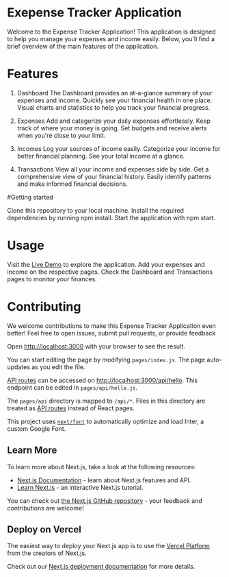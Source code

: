 # Exepense Tracker Application

Welcome to the Expense Tracker Application! This application is designed to help you manage your expenses and income easily. Below, you'll find a brief overview of the main features of the application.

# Features

1. Dashboard
The Dashboard provides an at-a-glance summary of your expenses and income.
Quickly see your financial health in one place.
Visual charts and statistics to help you track your financial progress.

2. Expenses
Add and categorize your daily expenses effortlessly.
Keep track of where your money is going.
Set budgets and receive alerts when you're close to your limit.

3. Incomes
Log your sources of income easily.
Categorize your income for better financial planning.
See your total income at a glance.

4. Transactions
View all your income and expenses side by side.
Get a comprehensive view of your financial history.
Easily identify patterns and make informed financial decisions.


#Getting started

Clone this repository to your local machine.
Install the required dependencies by running npm install.
Start the application with npm start.


# Usage

Visit the [Live Demo](https://port-kgx13.vercel.app/) to explore the application.
Add your expenses and income on the respective pages.
Check the Dashboard and Transactions pages to monitor your finances.


# Contributing

We welcome contributions to make this Expense Tracker Application even better! Feel free to open issues, submit pull requests, or provide feedback



Open [http://localhost:3000](http://localhost:3000) with your browser to see the result.

You can start editing the page by modifying `pages/index.js`. The page auto-updates as you edit the file.

[API routes](https://nextjs.org/docs/api-routes/introduction) can be accessed on [http://localhost:3000/api/hello](http://localhost:3000/api/hello). This endpoint can be edited in `pages/api/hello.js`.

The `pages/api` directory is mapped to `/api/*`. Files in this directory are treated as [API routes](https://nextjs.org/docs/api-routes/introduction) instead of React pages.

This project uses [`next/font`](https://nextjs.org/docs/basic-features/font-optimization) to automatically optimize and load Inter, a custom Google Font.

## Learn More

To learn more about Next.js, take a look at the following resources:

- [Next.js Documentation](https://nextjs.org/docs) - learn about Next.js features and API.
- [Learn Next.js](https://nextjs.org/learn) - an interactive Next.js tutorial.

You can check out [the Next.js GitHub repository](https://github.com/vercel/next.js/) - your feedback and contributions are welcome!

## Deploy on Vercel

The easiest way to deploy your Next.js app is to use the [Vercel Platform](https://vercel.com/new?utm_medium=default-template&filter=next.js&utm_source=create-next-app&utm_campaign=create-next-app-readme) from the creators of Next.js.

Check out our [Next.js deployment documentation](https://nextjs.org/docs/deployment) for more details.
